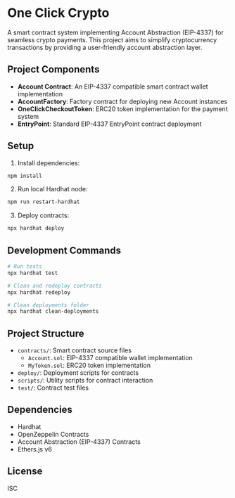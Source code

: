# One Click Crypto

A smart contract system implementing Account Abstraction (EIP-4337) for seamless crypto payments. This project aims to simplify cryptocurrency transactions by providing a user-friendly account abstraction layer.

## Project Components

- **Account Contract**: An EIP-4337 compatible smart contract wallet implementation
- **AccountFactory**: Factory contract for deploying new Account instances
- **OneClickCheckoutToken**: ERC20 token implementation for the payment system
- **EntryPoint**: Standard EIP-4337 EntryPoint contract deployment

## Setup

1. Install dependencies:
```bash
npm install
```

2. Run local Hardhat node:
```bash
npm run restart-hardhat
```

3. Deploy contracts:
```bash
npx hardhat deploy
```

## Development Commands

```bash
# Run tests
npx hardhat test

# Clean and redeploy contracts
npx hardhat redeploy

# Clean deployments folder
npx hardhat clean-deployments
```

## Project Structure

- `contracts/`: Smart contract source files
  - `Account.sol`: EIP-4337 compatible wallet implementation
  - `MyToken.sol`: ERC20 token implementation
- `deploy/`: Deployment scripts for contracts
- `scripts/`: Utility scripts for contract interaction
- `test/`: Contract test files

## Dependencies

- Hardhat
- OpenZeppelin Contracts
- Account Abstraction (EIP-4337) Contracts
- Ethers.js v6

## License

ISC
